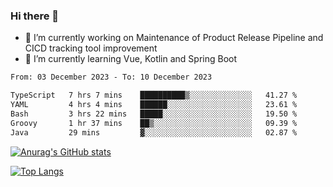 ### Hi there 👋

- 🔭 I’m currently working on Maintenance of Product Release Pipeline and CICD tracking tool improvement
- 🌱 I’m currently learning Vue, Kotlin and Spring Boot

<!--START_SECTION:waka-->

```txt
From: 03 December 2023 - To: 10 December 2023

TypeScript   7 hrs 7 mins    ██████████▒░░░░░░░░░░░░░░   41.27 %
YAML         4 hrs 4 mins    ██████░░░░░░░░░░░░░░░░░░░   23.61 %
Bash         3 hrs 22 mins   █████░░░░░░░░░░░░░░░░░░░░   19.50 %
Groovy       1 hr 37 mins    ██▒░░░░░░░░░░░░░░░░░░░░░░   09.39 %
Java         29 mins         ▓░░░░░░░░░░░░░░░░░░░░░░░░   02.87 %
```

<!--END_SECTION:waka-->

[![Anurag's GitHub stats](https://github-readme-stats.vercel.app/api?username=yunhao981&show_icons=true&theme=solarized-dark)](https://github.com/anuraghazra/github-readme-stats)

[![Top Langs](https://github-readme-stats.vercel.app/api/top-langs/?username=yunhao981&theme=solarized-dark&layout=compact)](https://github.com/anuraghazra/github-readme-stats)

<!--
**yunhao981/yunhao981** is a ✨ _special_ ✨ repository because its `README.md` (this file) appears on your GitHub profile.

Here are some ideas to get you started:

- 🔭 I’m currently working on Maintenance of Release Pipeline and CICD tracking tool improvement
- 🌱 I’m currently learning Vue, Kotlin and Spring Boot
- 👯 I’m looking to collaborate on ...
- 🤔 I’m looking for help with ...
- 💬 Ask me about ...
- 📫 How to reach me: ...
- 😄 Pronouns: ...
- ⚡ Fun fact: ...
-->


